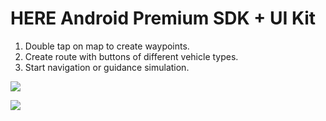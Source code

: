 # HERE Android Premium SDK + UI Kit

1. Double tap on map to create waypoints.
2. Create route with buttons of different vehicle types.
3. Start navigation or guidance simulation.

![](https://i.imgur.com/KmvHdkT.png)

![](https://i.imgur.com/lhtnJjt.png)
